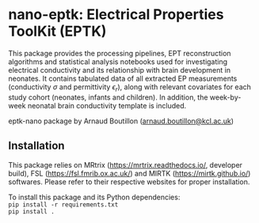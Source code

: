 # nano-eptk: Electrical Properties ToolKit (EPTK)
This package provides the processing pipelines, EPT reconstruction algorithms and statistical analysis notebooks used for investigating electrical conductivity and its relationship with brain development in neonates. It contains tabulated data of all extracted EP measurements (conductivity $\sigma$ and permittivity $\epsilon_r$), along with relevant covariates for each study cohort (neonates, infants and children). In addition, the week-by-week neonatal brain conductivity template is included. 

eptk-nano package by Arnaud Boutillon (arnaud.boutillon@kcl.ac.uk)

## Installation
This package relies on MRtrix (https://mrtrix.readthedocs.io/, developer build), FSL (https://fsl.fmrib.ox.ac.uk/) and MIRTK (https://mirtk.github.io/) softwares. Please refer to their respective websites for proper installation.

To install this package and its Python dependencies:\
`pip install -r requirements.txt`\
`pip install .`
